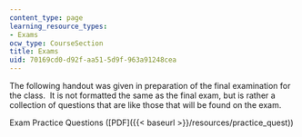 ```yaml
---
content_type: page
learning_resource_types:
- Exams
ocw_type: CourseSection
title: Exams
uid: 70169cd0-d92f-aa51-5d9f-963a91248cea
---
```


The following handout was given in preparation of the final examination for the class.  It is not formatted the same as the final exam, but is rather a collection of questions that are like those that will be found on the exam.

Exam Practice Questions ([PDF]({{< baseurl >}}/resources/practice_quest))
